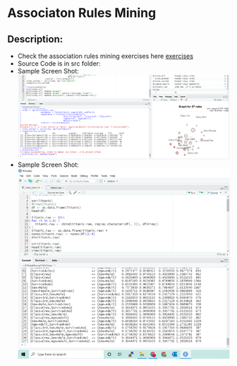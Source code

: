 # Associaton Rules Mining

## Description:
- Check the association rules mining exercises here <a href="https://github.com/jackyhuynh/data_science-visualization-ML-DL-AI_notebook/blob/main/R_association_rules_minning/Associate_Rules_Mining.pdf">exercises</a>
- Source Code is in src folder:
- Sample Screen Shot: 
![Association2](images/assocaiation_2.png)
- Sample Screen Shot:
![Association](images/association_1.PNG)